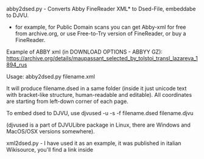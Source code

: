 abby2dsed.py - Converts Abby FineReader XML* to Dsed-File, embeddabe to DJVU.
* for example, for Public Domain scans you can get Abby-xml for free from archive.org, or use Free-to-Try version of FineReader, or buy a FineReader.

Example of ABBY xml (in DOWNLOAD OPTIONS - ABBYY GZ): https://archive.org/details/maupassant_selected_by_tolstoi_transl_lazareva_1894_rus

Usage:
  abby2dsed.py filename.xml

It will produce filename.dsed in a same folder (inside it just unicode text with bracket-like structure, human-readable and editable).
All coordinates are starting from left-down corner of each page.

To embed dsed to DJVU, use
  djvused -u -s -f filename.dsed filename.djvu

(djvused is a part of DJVULibre package in Linux, there are Windows and MacOS/OSX versions somewhere).

xml2dsed.py - I have used it as an example, it was published in italian Wikisource, you'll find a link inside
